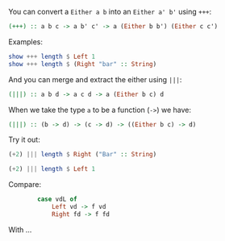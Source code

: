 You can convert a `Either a b` into an `Either a' b'` using `+++`:

```haskell
(+++) :: a b c -> a b' c' -> a (Either b b') (Either c c')
```

Examples:
```haskell
show +++ length $ Left 1
show +++ length $ (Right "bar" :: String)
```

And you can merge and extract the either using `|||`:

```haskell
(|||) :: a b d -> a c d -> a (Either b c) d
```

When we take the type `a` to be a function (`->`) we have:

```haskell
(|||) :: (b -> d) -> (c -> d) -> ((Either b c) -> d)
```

Try it out:
```haskell
(+2) ||| length $ Right ("Bar" :: String)
```

```haskell
(+2) ||| length $ Left 1
```

Compare:
```haskell
        case vdL of
            Left vd -> f vd
            Right fd -> f fd
```

With ...
